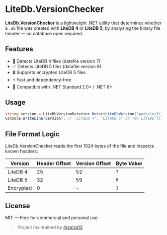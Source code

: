 ﻿# LiteDb.VersionChecker

**LiteDb.VersionChecker** is a lightweight .NET utility that determines whether a `.db` file was created with **LiteDB 4** or **LiteDB 5**, by analyzing the binary file header — no database open required.

## Features

- 🧠 Detects LiteDB 4 files (datafile version 7)
- ✅ Detects LiteDB 5 files (datafile version 8)
- 🔒 Supports encrypted LiteDB 5 files
- ⚡ Fast and dependency-free
- 🔧 Compatible with .NET Standard 2.0+ / .NET 6+

## Usage

```csharp
string version = LiteDbVersionDetector.DetectLiteDbVersion("path/to/file.db");
Console.WriteLine(version); // "LiteDB 4", "LiteDB 5" or "No LiteDB file"
```

## File Format Logic

LiteDb.VersionChecker reads the first 1024 bytes of the file and inspects known headers:

| Version     | Header Offset | Version Offset | Byte Value |
|-------------|----------------|----------------|------------|
| LiteDB 4    | 25             | 52             | `7`        |
| LiteDB 5    | 32             | 59             | `8`        |
| Encrypted   | 0              | -              | `1`        |

## License

MIT — Free for commercial and personal use.

> Project maintained by [@zalza13](https://github.com/zalza13)

